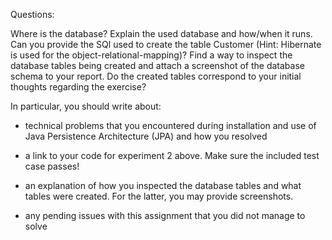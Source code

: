 Questions:

Where is the database? Explain the used database and how/when it runs.
Can you provide the SQl used to create the table Customer (Hint: Hibernate is used for the object-relational-mapping)?
Find a way to inspect the database tables being created and attach a screenshot of the database schema to your report. Do the created tables correspond to your initial thoughts regarding the exercise?

In particular, you should write about:

* technical problems that you encountered during installation and use of Java Persistence Architecture (JPA) and how you resolved

* a link to your code for experiment 2 above. Make sure the included test case passes!

* an explanation of how you inspected the database tables and what tables were created. For the latter, you may provide screenshots.

* any pending issues with this assignment that you did not manage to solve